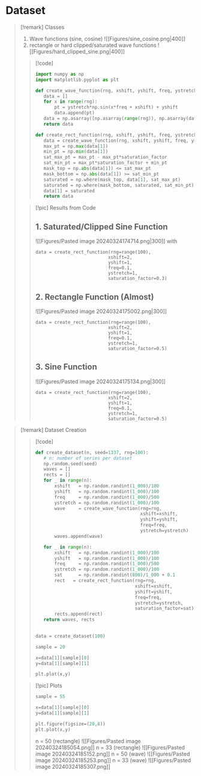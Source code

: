 # Dataset

>[!remark] Classes
>1. Wave functions (sine, cosine)
> ![[Figures/sine_cosine.png|400]]
> 2. rectangle or hard clipped/saturated wave functions
> ![[Figures/hard_clipped_sine.png|400]]
> 
>>[!code]
>>```python 
>>import numpy as np
>>import matplotlib.pyplot as plt
>>
>>def create_wave_function(rng, xshift, yshift, freq, ystretch):
>>    data = []
>>    for x in range(rng): 
>>        pt = ystretch*np.sin(x*freq + xshift) + yshift
>>        data.append(pt)
>>    data = np.asarray([np.asarray(range(rng)), np.asarray(data)])
>>    return data
>>
>>def create_rect_function(rng, xshift, yshift, freq, ystretch, saturation_factor):
>>    data = create_wave_function(rng, xshift, yshift, freq, ystretch)
>>    max_pt = np.max(data[1])
>>    min_pt = np.min(data[1])
>>    sat_max_pt = max_pt - max_pt*saturation_factor
>>    sat_min_pt = max_pt*saturation_factor + min_pt
>>    mask_top = np.abs(data[1]) <= sat_max_pt
>>    mask_bottom = np.abs(data[1]) >= sat_min_pt
>>    saturated = np.where(mask_top, data[1], sat_max_pt)
>>    saturated = np.where(mask_bottom, saturated, sat_min_pt)
>>    data[1] = saturated
>>    return data
>>```
>
>>[!pic] Results from Code
>>## 1. Saturated/Clipped Sine Function
>>![[Figures/Pasted image 20240324174714.png|300]]
>>with 
>>```
>>data = create_rect_function(rng=range(100), 
>>                            xshift=2, 
>>                            yshift=1, 
>>                            freq=0.1, 
>>                            ystretch=1,
>>                            saturation_factor=0.3) 
>>```
>>## 2. Rectangle Function (Almost)
>>![[Figures/Pasted image 20240324175002.png|300]]
>>```
>>data = create_rect_function(rng=range(100), 
>>                            xshift=2, 
>>                            yshift=1, 
>>                            freq=0.1, 
>>                            ystretch=1,
>>                            saturation_factor=0.5) 
>>```
>>## 3. Sine Function
>>![[Figures/Pasted image 20240324175134.png|300]]
>>```
>>data = create_rect_function(rng=range(100), 
>>                            xshift=2, 
>>                            yshift=1, 
>>                            freq=0.1, 
>>                            ystretch=1,
>>                            saturation_factor=0.5) 
>>```

>[!remark] Dataset Creation
>>[!code]
>>```python
>>def create_dataset(n, seed=1337, rng=100):
>>    # n: number of series per dataset
>>    np.random.seed(seed)
>>    waves = [] 
>>    rects = [] 
>>    for _ in range(n):
>>        xshift   = np.random.randint(1_000)/100
>>        yshift   = np.random.randint(1_000)/100
>>        freq     = np.random.randint(1_000)/500
>>        ystretch = np.random.randint(1_000)/100
>>        wave     = create_wave_function(rng=rng, 
>>                                        xshift=xshift, 
>>                                        yshift=yshift, 
>>                                        freq=freq, 
>>                                        ystretch=ystretch)
>>        waves.append(wave)
>>
>>    for _ in range(n):
>>        xshift   = np.random.randint(1_000)/100
>>        yshift   = np.random.randint(1_000)/100
>>        freq     = np.random.randint(1_000)/500
>>        ystretch = np.random.randint(1_000)/100
>>        sat      = np.random.randint(800)/1_000 + 0.1
>>        rect   = create_rect_function(rng=rng, 
>>                                      xshift=xshift, 
>>                                      yshift=yshift, 
>>                                      freq=freq, 
>>                                      ystretch=ystretch,
>>                                      saturation_factor=sat)
>>        rects.append(rect)
>>    return waves, rects
>>    
>>
>>data = create_dataset(100)
>>
>>sample = 20
>>
>>x=data[1][sample][0]
>>y=data[1][sample][1]
>>
>>plt.plot(x,y) 
>>```
>
>>[!pic] Plots
>>```python 
>>sample = 55
>>
>>x=data[1][sample][0]
>>y=data[1][sample][1]
>>
>>plt.figure(figsize=(20,8))
>>plt.plot(x,y)
>>```
>>n = 50 (rectangle)
>>![[Figures/Pasted image 20240324185054.png]]
>>n = 33 (rectangle)
>>![[Figures/Pasted image 20240324185152.png]]
>>n = 50 (wave)
>>![[Figures/Pasted image 20240324185253.png]]
>>n = 33 (wave)
>>![[Figures/Pasted image 20240324185307.png]]